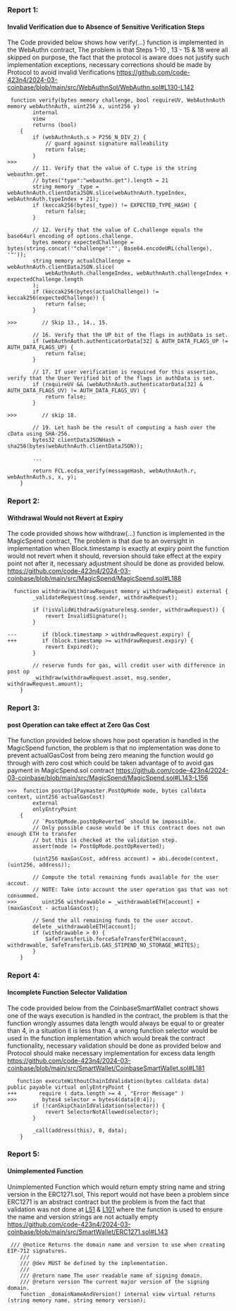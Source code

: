 ### Report 1:
#### Invalid Verification due to Absence of Sensitive Verification Steps
The Code provided below shows how verify(...) function is implemented in the WebAuthn contract, The problem is that Steps 1-10 , 13 - 15 & 18 were all skipped on purpose, the fact that the protocol is aware does not justify such implementation exceptions, necessary corrections should be made by Protocol to avoid invalid Verifications
https://github.com/code-423n4/2024-03-coinbase/blob/main/src/WebAuthnSol/WebAuthn.sol#L130-L142
```solidity
 function verify(bytes memory challenge, bool requireUV, WebAuthnAuth memory webAuthnAuth, uint256 x, uint256 y)
        internal
        view
        returns (bool)
    {
        if (webAuthnAuth.s > P256_N_DIV_2) {
            // guard against signature malleability
            return false;
        }
>>>
        // 11. Verify that the value of C.type is the string webauthn.get.
        // bytes("type":"webauthn.get").length = 21
        string memory _type = webAuthnAuth.clientDataJSON.slice(webAuthnAuth.typeIndex, webAuthnAuth.typeIndex + 21);
        if (keccak256(bytes(_type)) != EXPECTED_TYPE_HASH) {
            return false;
        }

        // 12. Verify that the value of C.challenge equals the base64url encoding of options.challenge.
        bytes memory expectedChallenge = bytes(string.concat('"challenge":"', Base64.encodeURL(challenge), '"'));
        string memory actualChallenge = webAuthnAuth.clientDataJSON.slice(
            webAuthnAuth.challengeIndex, webAuthnAuth.challengeIndex + expectedChallenge.length
        );
        if (keccak256(bytes(actualChallenge)) != keccak256(expectedChallenge)) {
            return false;
        }

>>>        // Skip 13., 14., 15.

        // 16. Verify that the UP bit of the flags in authData is set.
        if (webAuthnAuth.authenticatorData[32] & AUTH_DATA_FLAGS_UP != AUTH_DATA_FLAGS_UP) {
            return false;
        }

        // 17. If user verification is required for this assertion, verify that the User Verified bit of the flags in authData is set.
        if (requireUV && (webAuthnAuth.authenticatorData[32] & AUTH_DATA_FLAGS_UV) != AUTH_DATA_FLAGS_UV) {
            return false;
        }

>>>        // skip 18.

        // 19. Let hash be the result of computing a hash over the cData using SHA-256.
        bytes32 clientDataJSONHash = sha256(bytes(webAuthnAuth.clientDataJSON));

        ...

        return FCL.ecdsa_verify(messageHash, webAuthnAuth.r, webAuthnAuth.s, x, y);
    }
```
###  Report 2:
#### Withdrawal Would not Revert at Expiry
The code provided shows how withdraw(...) function is implemented in the MagicSpend contract, The problem is that due to an oversight in implementation when Block.timestamp is exactly at expiry point the function would not revert when it should, reversion should take effect at the expiry point not after it, necessary adjustment should be done as provided below.
https://github.com/code-423n4/2024-03-coinbase/blob/main/src/MagicSpend/MagicSpend.sol#L188
```solidity
  function withdraw(WithdrawRequest memory withdrawRequest) external {
        _validateRequest(msg.sender, withdrawRequest);

        if (!isValidWithdrawSignature(msg.sender, withdrawRequest)) {
            revert InvalidSignature();
        }

---        if (block.timestamp > withdrawRequest.expiry) {
+++        if (block.timestamp >= withdrawRequest.expiry) {
            revert Expired();
        }

        // reserve funds for gas, will credit user with difference in post op
        _withdraw(withdrawRequest.asset, msg.sender, withdrawRequest.amount);
    }

```
###  Report 3:
#### post Operation can take effect at Zero Gas Cost
The function provided below shows how post operation is handled in the MagicSpend function, the problem is that no implementation was done to prevent actualGasCost from being zero meaning the function would go through with zero cost which could be taken advantage of to avoid gas payment in MagicSpend.sol contract
https://github.com/code-423n4/2024-03-coinbase/blob/main/src/MagicSpend/MagicSpend.sol#L143-L156
```solidity
>>>  function postOp(IPaymaster.PostOpMode mode, bytes calldata context, uint256 actualGasCost)
        external
        onlyEntryPoint
    {
        // `PostOpMode.postOpReverted` should be impossible.
        // Only possible cause would be if this contract does not own enough ETH to transfer
        // but this is checked at the validation step.
        assert(mode != PostOpMode.postOpReverted);

        (uint256 maxGasCost, address account) = abi.decode(context, (uint256, address));

        // Compute the total remaining funds available for the user accout.
        // NOTE: Take into account the user operation gas that was not consummed.
>>>        uint256 withdrawable = _withdrawableETH[account] + (maxGasCost - actualGasCost);

        // Send the all remaining funds to the user accout.
        delete _withdrawableETH[account];
        if (withdrawable > 0) {
            SafeTransferLib.forceSafeTransferETH(account, withdrawable, SafeTransferLib.GAS_STIPEND_NO_STORAGE_WRITES);
        }
    }
```
###  Report 4:
#### Incomplete Function Selector Validation
The code provided below from the CoinbaseSmartWallet contract shows one of the ways execution is handled in the contract, the problem is that the function wrongly assumes data length would always be equal to or greater than 4, in a situation it is less than 4, a wrong function selector would be used in the function implementation which would break the contract functionality, necessary validation should be done as provided below and Protocol should make necessary implementation for excess data length
https://github.com/code-423n4/2024-03-coinbase/blob/main/src/SmartWallet/CoinbaseSmartWallet.sol#L181
```solidity
   function executeWithoutChainIdValidation(bytes calldata data) public payable virtual onlyEntryPoint {
+++       require ( data.length >= 4 , "Error Message" )
>>>        bytes4 selector = bytes4(data[0:4]);
        if (!canSkipChainIdValidation(selector)) {
            revert SelectorNotAllowed(selector);
        }

        _call(address(this), 0, data);
    }
```
###  Report 5:
#### Unimplemented Function
Unimplemented Function which would return empty string name and string version in the ERC1271.sol, This report would not have been a problem since ERC1271 is an abstract contract but the problem is from the fact that validation was not done at [L51](https://github.com/code-423n4/2024-03-coinbase/blob/main/src/SmartWallet/ERC1271.sol#L51) & [L101](https://github.com/code-423n4/2024-03-coinbase/blob/main/src/SmartWallet/ERC1271.sol#L101) where the function is used to ensure the name and version strings are not actually empty
https://github.com/code-423n4/2024-03-coinbase/blob/main/src/SmartWallet/ERC1271.sol#L143
```solidity
 /// @notice Returns the domain name and version to use when creating EIP-712 signatures.
    ///
    /// @dev MUST be defined by the implementation.
    ///
    /// @return name The user readable name of signing domain.
    /// @return version The current major version of the signing domain.
    function _domainNameAndVersion() internal view virtual returns (string memory name, string memory version);
```

